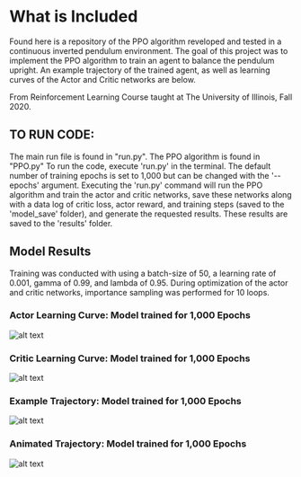 # What is Included
Found here is a repository of the PPO algorithm reveloped and tested in a continuous inverted pendulum environment. The goal of this project was to implement the PPO algorithm to train an agent to balance the pendulum upright. An example trajectory of the trained agent, as well as learning curves of the Actor and Critic networks are below.

From Reinforcement Learning Course taught at The University of Illinois, Fall 2020.


## TO RUN CODE:
The main run file is found in "run.py". The PPO algorithm  is found in "PPO.py" To run the code, execute 'run.py' in the terminal. The default number of training epochs is set to 1,000 but can be changed with the '-- epochs' argument. Executing the 'run.py' command will run the PPO algorithm and train the actor and critic networks, save these networks along with a data log of critic loss, actor reward, and training steps (saved to the 'model_save' folder), and generate the requested results. These results are saved to the 'results' folder.

## Model Results
Training was conducted with using a batch-size of 50, a learning rate of 0.001, gamma of 0.99, and lambda of 0.95. During optimization of the actor and critic networks, importance sampling was performed for 10 loops.

### Actor Learning Curve: Model trained for 1,000 Epochs
![alt text](https://github.com/compdyn/598rl-fa20/blob/hw4_wdimon2/hw4/hw4_wdimon2/results/Actor_Learning_Curve_1000_Epochs.png)

### Critic Learning Curve: Model trained for 1,000 Epochs
![alt text](https://github.com/compdyn/598rl-fa20/blob/hw4_wdimon2/hw4/hw4_wdimon2/results/Critic_Learning_Curve_1000_Epochs.png)

### Example Trajectory: Model trained for 1,000 Epochs
![alt text](https://github.com/compdyn/598rl-fa20/blob/hw4_wdimon2/hw4/hw4_wdimon2/results/Example_Trajectory_1000_Epochs.png)

### Animated Trajectory: Model trained for 1,000 Epochs
![alt text](https://github.com/compdyn/598rl-fa20/blob/hw4_wdimon2/hw4/hw4_wdimon2/results/Animated_Trajectory_1000_Epochs.gif)



